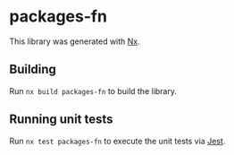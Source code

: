# packages-fn

This library was generated with [Nx](https://nx.dev).

## Building

Run `nx build packages-fn` to build the library.

## Running unit tests

Run `nx test packages-fn` to execute the unit tests via [Jest](https://jestjs.io).
